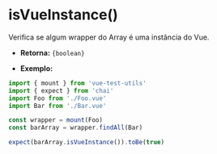 # isVueInstance()

Verifica se algum wrapper do Array é uma instância do Vue.

- **Retorna:** `{boolean}`

- **Exemplo:**

```js
import { mount } from 'vue-test-utils'
import { expect } from 'chai'
import Foo from './Foo.vue'
import Bar from './Bar.vue'

const wrapper = mount(Foo)
const barArray = wrapper.findAll(Bar)

expect(barArray.isVueInstance()).toBe(true)
```
